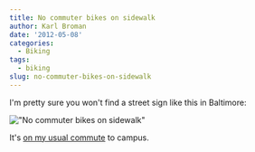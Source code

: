 ```yaml
---
title: No commuter bikes on sidewalk
author: Karl Broman
date: '2012-05-08'
categories:
  - Biking
tags:
  - biking
slug: no-commuter-bikes-on-sidewalk
---
```


I'm pretty sure you won't find a street sign like this in Baltimore:

!["No commuter bikes on sidewalk"](https://kbroman.files.wordpress.com/2012/05/bike_sign.jpg)

It's [on my usual commute](https://g.co/maps/rwjdy) to campus.
